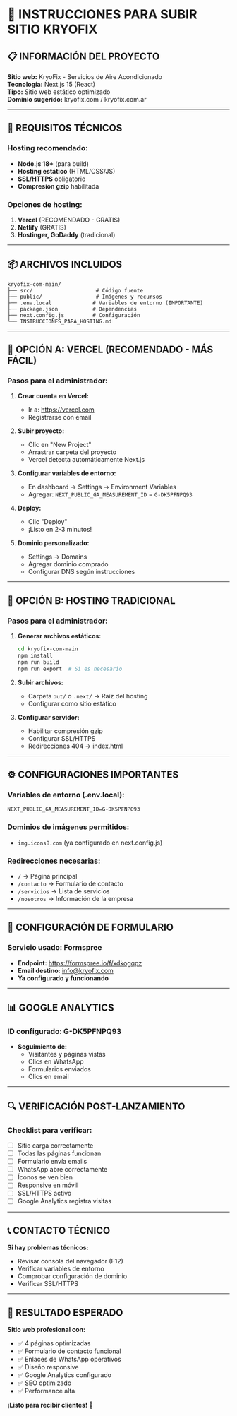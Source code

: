 # 🚀 INSTRUCCIONES PARA SUBIR SITIO KRYOFIX

## 📋 INFORMACIÓN DEL PROYECTO

**Sitio web:** KryoFix - Servicios de Aire Acondicionado  
**Tecnología:** Next.js 15 (React)  
**Tipo:** Sitio web estático optimizado  
**Dominio sugerido:** kryofix.com / kryofix.com.ar  

---

## 🔧 REQUISITOS TÉCNICOS

### **Hosting recomendado:**
- **Node.js 18+** (para build)
- **Hosting estático** (HTML/CSS/JS)
- **SSL/HTTPS** obligatorio
- **Compresión gzip** habilitada

### **Opciones de hosting:**
1. **Vercel** (RECOMENDADO - GRATIS)
2. **Netlify** (GRATIS)
3. **Hostinger, GoDaddy** (tradicional)

---

## 📦 ARCHIVOS INCLUIDOS

```
kryofix-com-main/
├── src/                    # Código fuente
├── public/                 # Imágenes y recursos
├── .env.local             # Variables de entorno (IMPORTANTE)
├── package.json           # Dependencias
├── next.config.js         # Configuración
└── INSTRUCCIONES_PARA_HOSTING.md
```

---

## 🚀 OPCIÓN A: VERCEL (RECOMENDADO - MÁS FÁCIL)

### **Pasos para el administrador:**

1. **Crear cuenta en Vercel:**
   - Ir a: https://vercel.com
   - Registrarse con email

2. **Subir proyecto:**
   - Clic en "New Project"
   - Arrastrar carpeta del proyecto
   - Vercel detecta automáticamente Next.js

3. **Configurar variables de entorno:**
   - En dashboard → Settings → Environment Variables
   - Agregar: `NEXT_PUBLIC_GA_MEASUREMENT_ID` = `G-DK5PFNPQ93`

4. **Deploy:**
   - Clic "Deploy"
   - ¡Listo en 2-3 minutos!

5. **Dominio personalizado:**
   - Settings → Domains
   - Agregar dominio comprado
   - Configurar DNS según instrucciones

---

## 🏢 OPCIÓN B: HOSTING TRADICIONAL

### **Pasos para el administrador:**

1. **Generar archivos estáticos:**
   ```bash
   cd kryofix-com-main
   npm install
   npm run build
   npm run export  # Si es necesario
   ```

2. **Subir archivos:**
   - Carpeta `out/` o `.next/` → Raíz del hosting
   - Configurar como sitio estático

3. **Configurar servidor:**
   - Habilitar compresión gzip
   - Configurar SSL/HTTPS
   - Redirecciones 404 → index.html

---

## ⚙️ CONFIGURACIONES IMPORTANTES

### **Variables de entorno (.env.local):**
```
NEXT_PUBLIC_GA_MEASUREMENT_ID=G-DK5PFNPQ93
```

### **Dominios de imágenes permitidos:**
- `img.icons8.com` (ya configurado en next.config.js)

### **Redirecciones necesarias:**
- `/` → Página principal
- `/contacto` → Formulario de contacto
- `/servicios` → Lista de servicios
- `/nosotros` → Información de la empresa

---

## 📧 CONFIGURACIÓN DE FORMULARIO

### **Servicio usado:** Formspree
- **Endpoint:** https://formspree.io/f/xdkogqpz
- **Email destino:** info@kryofix.com
- **Ya configurado y funcionando**

---

## 📊 GOOGLE ANALYTICS

### **ID configurado:** G-DK5PFNPQ93
- **Seguimiento de:**
  - Visitantes y páginas vistas
  - Clics en WhatsApp
  - Formularios enviados
  - Clics en email

---

## 🔍 VERIFICACIÓN POST-LANZAMIENTO

### **Checklist para verificar:**
- [ ] Sitio carga correctamente
- [ ] Todas las páginas funcionan
- [ ] Formulario envía emails
- [ ] WhatsApp abre correctamente
- [ ] Íconos se ven bien
- [ ] Responsive en móvil
- [ ] SSL/HTTPS activo
- [ ] Google Analytics registra visitas

---

## 📞 CONTACTO TÉCNICO

**Si hay problemas técnicos:**
- Revisar consola del navegador (F12)
- Verificar variables de entorno
- Comprobar configuración de dominio
- Verificar SSL/HTTPS

---

## 🎯 RESULTADO ESPERADO

**Sitio web profesional con:**
- ✅ 4 páginas optimizadas
- ✅ Formulario de contacto funcional
- ✅ Enlaces de WhatsApp operativos
- ✅ Diseño responsive
- ✅ Google Analytics configurado
- ✅ SEO optimizado
- ✅ Performance alta

**¡Listo para recibir clientes!** 🚀
